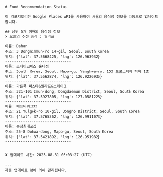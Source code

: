 
    # Food Recommendation Status

    이 리포지토리는 Google Places API를 사용하여 서울의 음식점 정보를 자동으로 업데이트합니다.

    ## 상위 5개 이하의 음식점 정보
    > 오늘의 추천 음식 : 필라프

	이름: Dahan
	주소: 3 Dongnimmun-ro 14-gil, Seoul, South Korea
	위치: {'lat': 37.5668425, 'lng': 126.963932}
	------------------------------
	이름: 스테이크어스 홍대점
	주소: South Korea, Seoul, Mapo-gu, Yanghwa-ro, 153 토로스타워 지하 1층
	위치: {'lat': 37.5562874, 'lng': 126.9226935}
	------------------------------
	이름: 가든쿡 파스타&필라프&스테이크
	주소: 321-101 Imun-dong, Dongdaemun District, Seoul, South Korea
	위치: {'lat': 37.5927805, 'lng': 127.0581228}
	------------------------------
	이름: 에프터워크33
	주소: 21 Yulgok-ro 10-gil, Jongno District, Seoul, South Korea
	위치: {'lat': 37.5765362, 'lng': 126.9911073}
	------------------------------
	이름: 본점최대포집
	주소: 25-8 Dohwa-dong, Mapo-gu, Seoul, South Korea
	위치: {'lat': 37.5421892, 'lng': 126.951982}
	------------------------------


    ⏳ 업데이트 시간: 2025-08-31 03:03:27 (UTC)

    ---
    자동 업데이트 봇에 의해 관리됩니다.
    